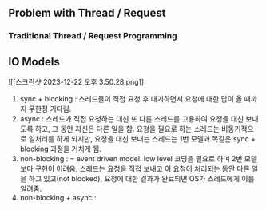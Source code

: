 ## Problem with Thread / Request
### Traditional Thread / Request Programming



## IO Models
![[스크린샷 2023-12-22 오후 3.50.28.png]]

1. sync + blocking : 스레드들이 직접 요청 후 대기하면서 요청에 대한 답이 올 때까지 무한정 기다림.
2. async : 스레드가 직접 요청하는 대신 또 다른 스레드를 고용하여 요청을 대신 보내도록 하고, 그 동안 자신은 다른 일을 함. 요청을 필요로 하는 스레드는 비동기적으로 일처리를 하게 되지만, 요청을 대신 보내는 스레드는 1번 모델과 똑같은 sync + blocking 과정을 거치게 됨. 
3. non-blocking : = event driven model. low level 코딩을 필요로 하며 2번 모델보다 구현이 어려움. 스레드는 요청을 직접 보내고 이 요청이 처리되는 동안 다른 일을 하고 있고(not blocked), 요청에 대한 결과가 완료되면 OS가 스레드에게 이를 알려줌.
4. non-blocking + async :